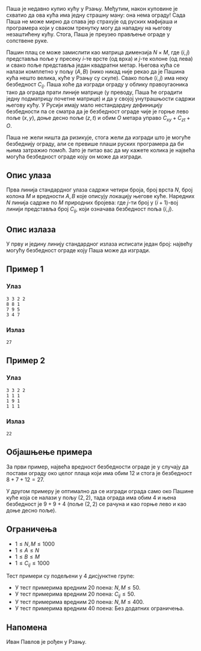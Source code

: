 ﻿Паша је недавно купио кућу у Рзању. Међутим, након куповине је схватио да ова кућа има једну страшну ману: она нема ограду! Сада Паша не може мирно да спава јер страхује од руских мафијаша и програмера који у сваком тренутку могу да нападну на његову незаштићену кућу. Стога, Паша је преузео прављење ограде у сопствене руке.

Пашин плац се може замислити као матрица димензија $N\times M$, где $(i,j)$ представља поље у пресеку $i$-те врсте (од врха) и $j$-те колоне (од лева) и свако поље представља један квадратни метар. Његова кућа се налази комплетно у пољу $(A,B)$ (нико никад није рекао да је Пашина кућа нешто велика, куће у Рзању су скупе). Свако поље $(i,j)$ има неку безбедност $C_{ij}$. Паша хоће да изгради ограду у облику правоугаоника тако да ограда прати линије матрице (у преводу, Паша ће оградити једну подматрицу почетне матрице) и да у својој унутрашњости садржи његову кућу. У Русији имају мало нестандардну дефиницију безбедности па се сматра да је безбедност ограде чије је горње лево поље $(x,y)$, доње десно поље $(z,t)$ и обим $O$ метара управо $C_{xy}+C_{zt}+O$.

Паша не жели ништа да ризикује, стога жели да изгради што је могуће безбеднију ограду, али се превише плаши руских програмера да би њима затражио помоћ. Зато је питао вас да му кажете колика је највећа могућа безбедност ограде коју он може да изгради.

## Опис улаза

Прва линија стандардног улаза садржи четири броја, број врста $N$, број колона $M$ и вредности $A,B$ које описују локацију његове куће. Наредних $N$ линија садрже по $M$ природних бројева: где $j$-ти број у $(i+1)$-вој линији представља број $C_{ij}$, који означава безбедност поља $(i,j)$.

## Опис излаза

У прву и једину линију стандардног излаза исписати један број: највећу могућу безбедност ограде коју Паша може да изгради.

## Пример 1

### Улаз

```
3 3 2 2
8 8 1
7 9 5
3 4 7

```

### Излаз

```
27

```

## Пример 2

### Улаз

```
3 3 2 2
1 1 1
1 9 1
1 1 1

```

### Излаз

```
22

```

## Објашњење примера

За први пример, највећа вредност безбедности ограде је у случају да постави ограду око целог плаца који има обим $12$ и стога је безбедност $8+7+12=27$.

У другом примеру је оптимално да се изгради ограда само око Пашине куће која се налази у пољу $(2,2)$, тада ограда има обим $4$ и њена безбедност је $9+9+4$ (поље $(2,2)$ се рачуна и као горње лево и као доње десно поље).

## Ограничења

-   $1 \leq N,M \leq 1000$
-   $1 \leq A \leq N$
-   $1 \leq B \leq M$
-   $1 \leq C_{ij} \leq 1000$

Тест примери су подељени у 4 дисјунктне групе:

-   У тест примерима вредним $20$ поена: $N,M \leq 50$.
-   У тест примерима вредним $20$ поена: $C_{ij} \leq 50$.
-   У тест примерима вредним $20$ поена: $N,M \leq 400$.
-   У тест примерима вредним $40$ поена: Без додатних ограничења.

## Напомена

Иван Павлов је рођен у Рзању.
